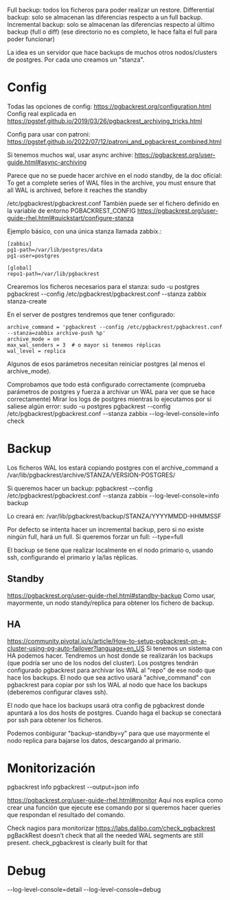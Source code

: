 Full backup: todos los ficheros para poder realizar un restore.
Differential backup: solo se almacenan las diferencias respecto a un full backup.
Incremental backup: solo se almacenan las diferencias respecto al último backup (full o diff) (ese directorio no es completo, le hace falta el full para poder funcionar)

La idea es un servidor que hace backups de muchos otros nodos/clusters de postgres.
Por cada uno creamos un "stanza".

# Config
Todas las opciones de config: https://pgbackrest.org/configuration.html
Config real explicada en https://pgstef.github.io/2019/03/26/pgbackrest_archiving_tricks.html

Config para usar con patroni: https://pgstef.github.io/2022/07/12/patroni_and_pgbackrest_combined.html

Si tenemos muchos wal, usar async archive: https://pgbackrest.org/user-guide.html#async-archiving

Parece que no se puede hacer archive en el nodo standby, de la doc oficial:
To get a complete series of WAL files in the archive, you must ensure that all WAL is archived, before it reaches the standby


/etc/pgbackrest/pgbackrest.conf
También puede ser el fichero definido en la variable de entorno PGBACKREST_CONFIG
https://pgbackrest.org/user-guide-rhel.html#quickstart/configure-stanza

Ejemplo básico, con una única stanza llamada zabbix.:
``````
[zabbix]
pg1-path=/var/lib/postgres/data
pg1-user=postgres

[global]
repo1-path=/var/lib/pgbackrest
``````
Crearemos los ficheros necesarios para el stanza:
sudo -u postgres pgbackrest --config /etc/pgbackrest/pgbackrest.conf --stanza zabbix stanza-create

En el server de postgres tendremos que tener configurado:
```
archive_command = 'pgbackrest --config /etc/pgbackrest/pgbackrest.conf --stanza=zabbix archive-push %p'
archive_mode = on
max_wal_senders = 3  # o mayor si tenemos réplicas
wal_level = replica
````
Algunos de esos parámetros necesitan reiniciar postgres (al menos el archive_mode).

Comprobamos que todo está configurado correctamente (comprueba parámetros de postgres y fuerza a archivar un WAL para ver que se hace correctamente)
Mirar los logs de postgres mientras lo ejecutamos por si saliese algún error:
sudo -u postgres pgbackrest --config /etc/pgbackrest/pgbackrest.conf --stanza zabbix --log-level-console=info check


# Backup
Los ficheros WAL los estará copiando postgres con el archive_command a /var/lib/pgbackrest/archive/STANZA/VERSION-POSTGRES/

Si queremos hacer un backup:
pgbackrest --config /etc/pgbackrest/pgbackrest.conf --stanza zabbix --log-level-console=info backup

Lo creará en:
/var/lib/pgbackrest/backup/STANZA/YYYYMMDD-HHMMSSF

Por defecto se intenta hacer un incremental backup, pero si no existe ningún full, hará un full.
Si queremos forzar un full: --type=full

El backup se tiene que realizar localmente en el nodo primario o, usando ssh, configurando el primario y la/las réplicas.

## Standby
https://pgbackrest.org/user-guide-rhel.html#standby-backup
Como usar, mayormente, un nodo standy/replica para obtener los fichero de backup.

## HA
https://community.pivotal.io/s/article/How-to-setup-pgbackrest-on-a-cluster-using-pg-auto-failover?language=en_US
Si tenemos un sistema con HA podemos hacer.
Tendremos un host donde se realizarán los backups (que podría ser uno de los nodos del cluster).
Los postgres tendrán configurado pgbackrest para archivar los WAL al "repo" de ese nodo que hace los backups.
El nodo que sea activo usará "achive_command" con pgbackrest para copiar por ssh los WAL al nodo que hace los backups (deberemos configurar claves ssh).

El nodo que hace los backups usará otra config de pgbackrest donde apuntará a los dos hosts de postgres. Cuando haga el backup se conectará por ssh para obtener los ficheros.

Podemos conbigurar "backup-standby=y" para que use mayormente el nodo replica para bajarse los datos, descargando al primario.


# Monitorización
pgbackrest info
pgbackrest --output=json info

https://pgbackrest.org/user-guide-rhel.html#monitor
Aquí nos explica como crear una función que ejecute ese comando por si queremos hacer queries que respondan el resultado del comando.

Check nagios para monitorizar https://labs.dalibo.com/check_pgbackrest
pgBackRest doesn’t check that all the needed WAL segments are still present. check_pgbackrest is clearly built for that


# Debug
--log-level-console=detail
--log-level-console=debug
